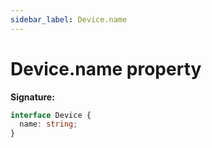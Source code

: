 ```yaml
---
sidebar_label: Device.name
---
```


# Device.name property

**Signature:**

```typescript
interface Device {
  name: string;
}
```
